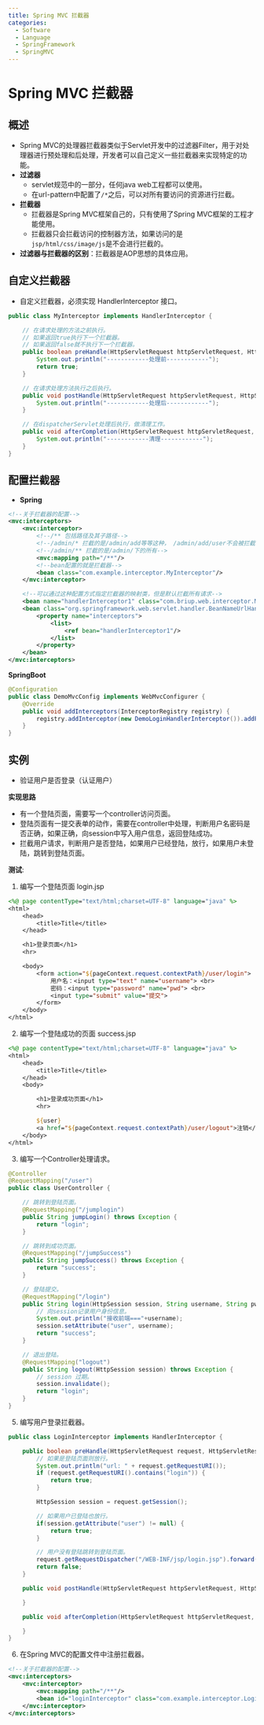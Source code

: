 ```yaml
---
title: Spring MVC 拦截器
categories:
  - Software
  - Language
  - SpringFramework
  - SpringMVC
---
```

# Spring MVC 拦截器

## 概述

- Spring MVC的处理器拦截器类似于Servlet开发中的过滤器Filter，用于对处理器进行预处理和后处理，开发者可以自己定义一些拦截器来实现特定的功能。
- **过滤器**
    - servlet规范中的一部分，任何java web工程都可以使用。
    - 在url-pattern中配置了`/*`之后，可以对所有要访问的资源进行拦截。
- **拦截器**
    - 拦截器是Spring MVC框架自己的，只有使用了Spring MVC框架的工程才能使用。
    - 拦截器只会拦截访问的控制器方法，如果访问的是`jsp/html/css/image/js`是不会进行拦截的。
- **过滤器与拦截器的区别**：拦截器是AOP思想的具体应用。

## 自定义拦截器

- 自定义拦截器，必须实现 HandlerInterceptor 接口。

```java
public class MyInterceptor implements HandlerInterceptor {

    // 在请求处理的方法之前执行。
    // 如果返回true执行下一个拦截器。
    // 如果返回false就不执行下一个拦截器。
    public boolean preHandle(HttpServletRequest httpServletRequest, HttpServletResponse httpServletResponse, Object o) throws Exception {
        System.out.println("------------处理前------------");
        return true;
    }

    // 在请求处理方法执行之后执行。
    public void postHandle(HttpServletRequest httpServletRequest, HttpServletResponsehttpServletResponse, Object o, ModelAndView modelAndView) throws Exception {
        System.out.println("------------处理后------------");
    }

    // 在dispatcherServlet处理后执行，做清理工作。
    public void afterCompletion(HttpServletRequest httpServletRequest, HttpServletResponse httpServletResponse, Object o, Exception e) throws Exception {
        System.out.println("------------清理------------");
    }
}
```

## 配置拦截器

- **Spring**

```xml
<!--关于拦截器的配置-->
<mvc:interceptors>
    <mvc:interceptor>
        <!--/** 包括路径及其子路径-->
        <!--/admin/* 拦截的是/admin/add等等这种， /admin/add/user不会被拦截-->
        <!--/admin/** 拦截的是/admin/下的所有-->
        <mvc:mapping path="/**"/>
        <!--bean配置的就是拦截器-->
        <bean class="com.example.interceptor.MyInterceptor"/>
    </mvc:interceptor>

    <!--可以通过这种配置方式指定拦截器的映射类，但是默认拦截所有请求-->
    <bean name="handlerInterceptor1" class="com.briup.web.interceptor.MyInterceptor1"/>
    <bean class="org.springframework.web.servlet.handler.BeanNameUrlHandlerMapping">
        <property name="interceptors">
            <list>
                <ref bean="handlerInterceptor1"/>
            </list>
        </property>
    </bean>	
</mvc:interceptors>
```

**SpringBoot**

```java
@Configuration
public class DemoMvcConfig implements WebMvcConfigurer {
    @Override
    public void addInterceptors(InterceptorRegistry registry) {
        registry.addInterceptor(new DemoLoginHandlerInterceptor()).addPathPatterns("/**").excludePathPatterns("/index.html","/user/login","/css/**","/js/**","/img/**");
    }
}
```

## 实例

- 验证用户是否登录（认证用户）

**实现思路**

- 有一个登陆页面，需要写一个controller访问页面。
- 登陆页面有一提交表单的动作，需要在controller中处理，判断用户名密码是否正确，如果正确，向session中写入用户信息，返回登陆成功。
- 拦截用户请求，判断用户是否登陆，如果用户已经登陆，放行，如果用户未登陆，跳转到登陆页面。

**测试**:

1. 编写一个登陆页面  login.jsp

```jsp
<%@ page contentType="text/html;charset=UTF-8" language="java" %>
<html>
    <head>
        <title>Title</title>
    </head>

    <h1>登录页面</h1>
    <hr>

    <body>
        <form action="${pageContext.request.contextPath}/user/login">
            用户名：<input type="text" name="username"> <br>
            密码：<input type="password" name="pwd"> <br>
            <input type="submit" value="提交">
        </form>
    </body>
</html>
```

2. 编写一个登陆成功的页面 success.jsp

```jsp
<%@ page contentType="text/html;charset=UTF-8" language="java" %>
<html>
    <head>
        <title>Title</title>
    </head>
    <body>

        <h1>登录成功页面</h1>
        <hr>

        ${user}
        <a href="${pageContext.request.contextPath}/user/logout">注销</a>
    </body>
</html>
```

3. 编写一个Controller处理请求。

```java
@Controller
@RequestMapping("/user")
public class UserController {

    // 跳转到登陆页面。
    @RequestMapping("/jumplogin")
    public String jumpLogin() throws Exception {
        return "login";
    }

    // 跳转到成功页面。
    @RequestMapping("/jumpSuccess")
    public String jumpSuccess() throws Exception {
        return "success";
    }

    // 登陆提交。
    @RequestMapping("/login")
    public String login(HttpSession session, String username, String pwd) throwsException {
        // 向session记录用户身份信息。
        System.out.println("接收前端==="+username);
        session.setAttribute("user", username);
        return "success";
    }

    // 退出登陆。
    @RequestMapping("logout")
    public String logout(HttpSession session) throws Exception {
        // session 过期。
        session.invalidate();
        return "login";
    }
}
```
5. 编写用户登录拦截器。

```java
public class LoginInterceptor implements HandlerInterceptor {

    public boolean preHandle(HttpServletRequest request, HttpServletResponse response, Object handler) throws ServletException, IOException {
        // 如果是登陆页面则放行。
        System.out.println("url: " + request.getRequestURI());
        if (request.getRequestURI().contains("login")) {
            return true;
        }

        HttpSession session = request.getSession();

        // 如果用户已登陆也放行。
        if(session.getAttribute("user") != null) {
            return true;
        }

        // 用户没有登陆跳转到登陆页面。
        request.getRequestDispatcher("/WEB-INF/jsp/login.jsp").forward(request, response);
        return false;
    }

    public void postHandle(HttpServletRequest httpServletRequest, HttpServletResponsehttpServletResponse, Object o, ModelAndView modelAndView) throws Exception {

    }

    public void afterCompletion(HttpServletRequest httpServletRequest, HttpServletResponse httpServletResponse, Object o, Exception e) throws Exception {

    }
}
```

6. 在Spring MVC的配置文件中注册拦截器。

```xml
<!--关于拦截器的配置-->
<mvc:interceptors>
    <mvc:interceptor>
        <mvc:mapping path="/**"/>
        <bean id="loginInterceptor" class="com.example.interceptor.LoginInterceptor"/>
    </mvc:interceptor>
</mvc:interceptors>
```

